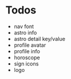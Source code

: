 # Todos

* nav font 
* astro info
* astro detail key/value
* profile avatar
* profile info
* horoscope
* sign icons
* logo